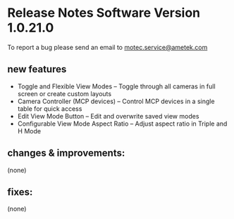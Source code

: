 Release Notes Software Version 1.0.21.0
=========================================

To report a bug please send an email to motec.service@ametek.com

new features
------------
- Toggle and Flexible View Modes – Toggle through all cameras in full screen or create custom layouts
- Camera Controller (MCP devices) – Control MCP devices in a single table for quick access
- Edit View Mode Button – Edit and overwrite saved view modes
- Configurable View Mode Aspect Ratio – Adjust aspect ratio in Triple and H Mode

changes & improvements: 
-----------------------

(none)

fixes: 
------

(none)
